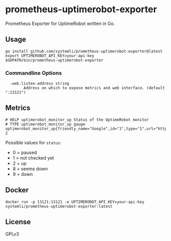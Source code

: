 # prometheus-uptimerobot-exporter

Prometheus Exporter for UptimeRobot written in Go.

## Usage

```shell
go install github.com/systemli/prometheus-uptimerobot-exporter@latest
export UPTIMEROBOT_API_KEY=your-api-key
$GOPATH/bin/prometheus-uptimerobot-exporter
```

### Commandline Options

```text
  -web.listen-address string
        Address on which to expose metrics and web interface. (default ":13121")
```

## Metrics

```text
# HELP uptimerobot_monitor_up Status of the UptimeRobot monitor
# TYPE uptimerobot_monitor_up gauge
uptimerobot_monitor_up{friendly_name="Google",id="1",type="1",url="https://www.google.com"} 2
```

Possible values for `status`:

* 0 = paused
* 1 = not checked yet
* 2 = up
* 8 = seems down
* 9 = down

## Docker

```shell
docker run -p 13121:13121 -e UPTIMEROBOT_API_KEY=your-api-key systemli/prometheus-uptimerobot-exporter:latest
```

## License

GPLv3
